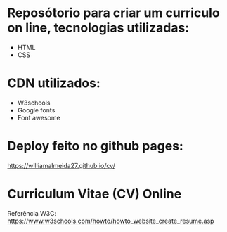 # Reposótorio para criar um curriculo on line, tecnologias utilizadas:
  * HTML
  * CSS
   
# CDN utilizados:
  * W3schools
  * Google fonts
  * Font awesome


# Deploy feito no github pages:

https://williamalmeida27.github.io/cv/

# Curriculum Vitae (CV) Online

Referência W3C: https://www.w3schools.com/howto/howto_website_create_resume.asp
